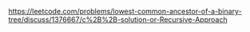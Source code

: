 https://leetcode.com/problems/lowest-common-ancestor-of-a-binary-tree/discuss/1376667/c%2B%2B-solution-or-Recursive-Approach